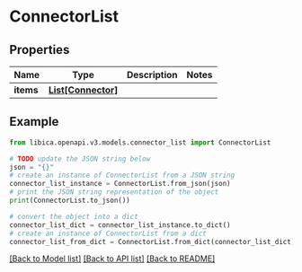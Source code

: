 # ConnectorList


## Properties

Name | Type | Description | Notes
------------ | ------------- | ------------- | -------------
**items** | [**List[Connector]**](Connector.md) |  | 

## Example

```python
from libica.openapi.v3.models.connector_list import ConnectorList

# TODO update the JSON string below
json = "{}"
# create an instance of ConnectorList from a JSON string
connector_list_instance = ConnectorList.from_json(json)
# print the JSON string representation of the object
print(ConnectorList.to_json())

# convert the object into a dict
connector_list_dict = connector_list_instance.to_dict()
# create an instance of ConnectorList from a dict
connector_list_from_dict = ConnectorList.from_dict(connector_list_dict)
```
[[Back to Model list]](../README.md#documentation-for-models) [[Back to API list]](../README.md#documentation-for-api-endpoints) [[Back to README]](../README.md)


